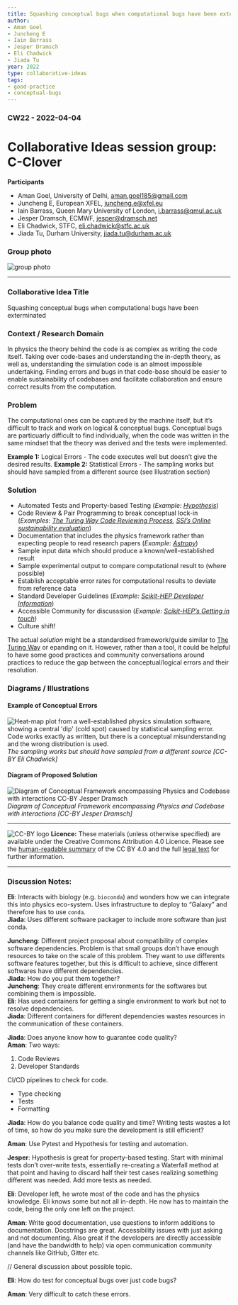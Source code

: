```yaml
---
title: Squashing conceptual bugs when computational bugs have been exterminated
author:
- Aman Goel
- Juncheng E
- Iain Barrass
- Jesper Dramsch
- Eli Chadwick
- Jiada Tu
year: 2022
type: collaborative-ideas
tags:
- good-practice
- conceptual-bugs
---
```

### CW22 - 2022-04-04

# Collaborative Ideas session group: C-Clover

**Participants**

* Aman Goel, University of Delhi, [aman.goel185@gmail.com](mailto:aman.goel185@gmail.com)
* Juncheng E, European XFEL, [juncheng.e@xfel.eu](mailto:juncheng.e@xfel.eu)
* Iain Barrass, Queen Mary University of London, [i.barrass@qmul.ac.uk](mailto:i.barrass@qmul.ac.uk)
* Jesper Dramsch, ECMWF, [jesper@dramsch.net](mailto:jesper@dramsch.net)
* Eli Chadwick, STFC, [eli.chadwick@stfc.ac.uk](mailto:eli.chadwick@stfc.ac.uk)
* Jiada Tu, Durham University, [jiada.tu@durham.ac.uk](mailto:jiada.tu@durham.ac.uk)

### Group photo

![group photo](../images/cw22-squashing-group.jpg)

------

### Collaborative Idea Title

Squashing conceptual bugs when computational bugs have been exterminated

### Context / Research Domain

In physics the theory behind the code is as complex as writing the code itself. Taking over code-bases and understanding the in-depth theory, as well as, understanding the simulation code is an almost impossible undertaking. Finding errors and bugs in that code-base should be easier to enable sustainability of codebases and facilitate collaboration and ensure correct results from the computation.

### Problem

The computational ones can be captured by the machine itself, but it’s difficult to track and work on logical & conceptual bugs. Conceptual bugs are particuarly difficult to find individually, when the code was written in the same mindset that the theory was derived and the tests were implemented.

**Example 1:** Logical Errors - The code executes well but doesn’t give the desired results.
**Example 2:** Statistical Errors - The sampling works but should have sampled from a different source (see Illustration section)

### Solution

* Automated Tests and Property-based Testing (*Example: [Hypothesis](https://hypothesis.readthedocs.io/en/latest/)*)
* Code Review & Pair Programming to break conceptual lock-in (*Examples: [The Turing Way Code Reviewing Process](https://the-turing-way.netlify.app/reproducible-research/reviewing.html), [SSI’s Online sustainability evaluation](https://www.software.ac.uk/resources/online-sustainability-evaluation)*)
* Documentation that includes the physics framework rather than expecting people to read research papers (*Example: [Astropy](https://docs.astropy.org/en/stable/cosmology/index.html)*)
* Sample input data which should produce a known/well-established result
* Sample experimental output to compare computational result to (where possible)
* Establish acceptable error rates for computational results to deviate from reference data
* Standard Developer Guidelines (*Example: [Scikit-HEP Developer Information](https://scikit-hep.org/developer)*)
* Accessible Community for discusssion (*Example: [Scikit-HEP’s Getting in touch](https://scikit-hep.org/getting-in-touch)*)
* Culture shift!

The actual *solution* might be a standardised framework/guide similar to [The Turing Way](https://the-turing-way.netlify.app/welcome.html) or epanding on it. However, rather than a tool, it could be helpful to have some good practices and community conversations around practices to reduce the gap between the conceptual/logical errors and their resolution.

### Diagrams / Illustrations

#### Example of Conceptual Errors

![Heat-map plot from a well-established physics simulation software, showing a central 'dip' (cold spot) caused by statistical sampling error. Code works exactly as written, but there is a conceptual misunderstanding and the wrong distribution is used.](../images/cw22-sampling.png)
*The sampling works but should have sampled from a different source [CC-BY Eli Chadwick]*

#### Diagram of Proposed Solution

![Diagram of Conceptual Framework encompassing Physics and Codebase with interactions CC-BY Jesper Dramsch](../images/cw22-proposed-solution.png)
*Diagram of Conceptual Framework encompassing Physics and Codebase with interactions [CC-BY Jesper Dramsch]*

------

![CC-BY logo](../images/cc-by.png) **Licence:** These materials (unless otherwise specified) are available under the Creative Commons Attribution 4.0 Licence. Please see the [human-readable summary](https://creativecommons.org/licenses/by/4.0/) of the CC BY 4.0 and the full [legal text](https://creativecommons.org/licenses/by/4.0/legalcode) for further information.

------

### Discussion Notes:

**Eli**: Interacts with biology (e.g. `bioconda`) and wonders how we can integrate this into physics eco-system. Uses infrastructure to deploy to “Galaxy” and therefore has to use `conda`.<br/>
**Jiada**: Uses different software packager to include more software than just conda.<br/>

**Juncheng**: Different project proposal about compatibility of complex software dependencies. Problem is that small groups don’t have enough resources to take on the scale of this problem. They want to use differents software features together, but this is difficult to achieve, since different softwares have different dependencies.<br/>
**Jiada**: How do you put them together?<br/>
**Juncheng**: They create different environments for the softwares but combining them is impossible.<br/>
**Eli**: Has used containers for getting a single environment to work but not to resolve dependencies.<br/>
**Jiada**: Different containers for different dependencies wastes resources in the communication of these containers.<br/>

**Jiada**: Does anyone know how to guarantee code quality?<br/>
**Aman**: Two ways:

1. Code Reviews
2. Developer Standards

CI/CD pipelines to check for code.

* Type checking
* Tests
* Formatting

**Jiada**: How do you balance code quality and time? Writing tests wastes a lot of time, so how do you make sure the development is still efficient?

**Aman**: Use Pytest and Hypothesis for testing and automation.

**Jesper**: Hypothesis is great for property-based testing. Start with minimal tests don’t over-write tests, essentially re-creating a Waterfall method at that point and having to discard half their test cases realizing something different was needed. Add more tests as needed.

**Eli**: Developer left, he wrote most of the code and has the physics knowledge. Eli knows some but not all in-depth. He now has to maintain the code, being the only one left on the project.

**Aman**: Write good documentation, use questions to inform additions to documentation. Docstrings are great. Accessibility issues with just asking and not documenting. Also great if the developers are directly accessible (and have the bandwidth to help) via open communication community channels like GitHub, Gitter etc.

// General discussion about possible topic.

**Eli**: How do test for conceptual bugs over just code bugs?

**Aman**: Very difficult to catch these errors.

